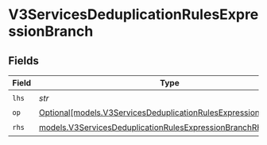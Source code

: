 # V3ServicesDeduplicationRulesExpressionBranch


## Fields

| Field                                                                                                                          | Type                                                                                                                           | Required                                                                                                                       | Description                                                                                                                    |
| ------------------------------------------------------------------------------------------------------------------------------ | ------------------------------------------------------------------------------------------------------------------------------ | ------------------------------------------------------------------------------------------------------------------------------ | ------------------------------------------------------------------------------------------------------------------------------ |
| `lhs`                                                                                                                          | *str*                                                                                                                          | :heavy_check_mark:                                                                                                             | N/A                                                                                                                            |
| `op`                                                                                                                           | [Optional[models.V3ServicesDeduplicationRulesExpressionBranchOp]](../models/v3servicesdeduplicationrulesexpressionbranchop.md) | :heavy_minus_sign:                                                                                                             | N/A                                                                                                                            |
| `rhs`                                                                                                                          | [models.V3ServicesDeduplicationRulesExpressionBranchRHS](../models/v3servicesdeduplicationrulesexpressionbranchrhs.md)         | :heavy_check_mark:                                                                                                             | N/A                                                                                                                            |